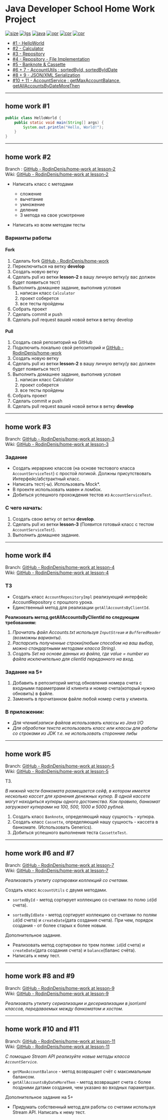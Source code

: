 # Java Developer School Home Work Project

[![size](https://img.shields.io/github/repo-size/MaxKonduryan/JDS-home-work)](https://github.com/MaxKonduryan/JDS-home-work)
[![lgs](https://img.shields.io/github/languages/top/MaxKonduryan/JDS-home-work)](https://github.com/MaxKonduryan/JDS-home-work)
[![java](https://img.shields.io/badge/java-1.8-blue.svg)](https://github.com/MaxKonduryan/JDS-home-work)
[![opr](https://img.shields.io/github/issues-pr-raw/MaxKonduryan/JDS-home-work?color=red)](https://github.com/MaxKonduryan/JDS-home-work/pulls)
[![cpr](https://img.shields.io/github/issues-pr-closed-raw/MaxKonduryan/JDS-home-work?color=blue)](https://github.com/MaxKonduryan/JDS-home-work/pulls)
[![cpr](https://img.shields.io/github/checks-status/MaxKonduryan/JDS-home-work/dev?color=blue)](https://github.com/MaxKonduryan/JDS-home-work/pulls)

* [#1 - HelloWorld](#home-work-1)
* [#2 - Calculator](#home-work-2)
* [#3 - Repository](#home-work-3)
* [#4 - Repository - File Implementation](#home-work-4)
* [#5 - Banknote & Cassette](#home-work-5)
* [#6 + 7 - AccountUtils : sortedById, sortedByIdDate](#home-work-6-and-7)
* [#8 + 9 - JSON/XML Serialization](#home-work-8-and-9)
* [#10 + 11 - AccountService : getMaxAccountBalance, getAllAccountsByDateMoreThen](#home-work-10-and-11)

---

## home work #1
```java
public class HelloWorld {
    public static void main(String[] args) {
        System.out.println("Hello, World!");
    }
}
```
---

## home work #2

Branch : [GitHub - RodinDenis/home-work at lesson-2](https://github.com/RodinDenis/home-work/tree/lesson-2) \
Wiki: [GitHub - RodinDenis/home-work at lesson-2](https://github.com/RodinDenis/home-work/wiki/%D0%A3%D1%80%D0%BE%D0%BA-2.)

* Написать класс с методами
    * сложение
    * вычетание
    * умножение
    * деление

    + 3 метода на свое усмотрение
* Написать ко всем методам тесты

### Варианты работы

#### Fork

1. Сделать fork [GitHub - RodinDenis/home-work](https://github.com/RodinDenis/home-work)
2. Переключиться на ветку **develop**
3. Создать новую ветку
4. Сделать pull из ветки **lesson-2** в вашу личную ветку(у вас должен будет появиться тест)
5. Выполнить домашнее задание, выполнив условия
    1. написан класс `Calculator`
    2. проект соберется
    3. все тесты пройдены
6. Собрать проект
7. Сделать commit и push
8. Сделать pull request вашей новой ветки в ветку develop

#### Pull

1. Создать свой репозиторий на GitHub
2. Подключить локально свой репозиторий и [GitHub - RodinDenis/home-work](https://github.com/RodinDenis/home-work)
3. Создать новую ветку
4. Сделать pull из ветки **lesson-2** в вашу личную ветку(у вас должен будет появиться тест)
5. Выполнить домашнее задание, выполнив условия
    1. написан класс Calculator
    2. проект соберется
    3. все тесты пройдены
6. Собрать проект
7. Сделать commit и push
8. Сделать pull request вашей новой ветки в ветку **develop**

---

## home work #3

Branch: [GitHub - RodinDenis/home-work at lesson-3](https://github.com/RodinDenis/home-work/tree/lesson-3) \
Wiki: [GitHub - RodinDenis/home-work at lesson-3](https://github.com/RodinDenis/home-work/wiki/%D0%A3%D1%80%D0%BE%D0%BA-3.)

### Задание

* Создать иерархию классов (на основе тестового класса `AccountServiceTest`) с простой логикой. Должны присутствовать
  Интерфейс/абстрактный класс.
* Написать тест(-ы). Использовать Mock*.
* В проекте использовать мавен и ломбок.
* Добиться успешного прохождения тестов из `AccountServiceTest`.

### С чего начать:

1. Создать свою ветку от ветки **develop**.
2. Сделать pull из ветки **lesson-3** (Появится готовый класс с тестом `AccountServiceTest`).
3. Выполнить домашнее задание.

---

## home work #4

Branch: [GitHub - RodinDenis/home-work at lesson-4](https://github.com/RodinDenis/home-work/tree/lesson-4) \
Wiki: [GitHub - RodinDenis/home-work at lesson-4](https://github.com/RodinDenis/home-work/wiki/%D0%A3%D1%80%D0%BE%D0%BA-4.)

### ТЗ

* Создать класс `AccountRepositoryImpl` реализующий интерфейс AccountRepository с прошлого урока.
* Единственный метод для реализации `getAllAccountsByClientId`.

**Реализовать метод getAllAccountsByClientId по следующим требованиям:**

1. _Прочитать файл Accounts.txt используя `InputStream` и `BufferedReader` (возможны варианты)._
2. _Распарсить полученные строки(любым способом на ваш выбор, можно стандартными методами класса String)._
3. _Создать Set на основе данных из файла, где value = number из файла исключительно для clientId переданного на вход._

### Задание на 5+

1. Добавить в репозиторий метод обновления номера счета с входными параметрами id клиента и номер счета(который нужно
   обновить) в файле.
2. Заменить в прочитанном файле любой номер счета у клиента.

### В приложении:

* _Для чтения\записи файлов использовать классы из Java I/O_
* _Для обработки текста использовать класс или классы для работы со строками из JDK т.е. не использовать сторонние либы_

---

## home work #5

Branch: [GitHub - RodinDenis/home-work at lesson-5](https://github.com/RodinDenis/home-work/tree/lesson-5) \
Wiki: [GitHub - RodinDenis/home-work at lesson-5](https://github.com/RodinDenis/home-work/wiki/%D0%A3%D1%80%D0%BE%D0%BA-5.)

ТЗ.

_В нижней части банкомата размещается сейф, в котором имеется несколько кассет для хранения денежных купюр. В одной
кассете могут находиться купюры одного достоинства. Как правило, банкомат загружают купюрами на 100, 500, 1000 и 5000
рублей._

1. Создать класс `Banknote`, определяющий нашу сущность - купюра.
2. Создать класс `Cassette`, определяющий нашу сущность - кассета в банкомате. (Использовать Generics).
3. Добиться успешного выполнения теста `CassetteTest`.

---

## home work #6 and #7

Branch: [GitHub - RodinDenis/home-work at lesson-7](https://github.com/RodinDenis/home-work/tree/lesson-7) \
Wiki: [GitHub - RodinDenis/home-work at lesson-7](https://github.com/RodinDenis/home-work/wiki/%D0%A3%D1%80%D0%BE%D0%BA-7.)

_Реализовать утилиту сортировки коллекций со счетами._

Создать класс `AccountUtils` с двумя методами.

* `sortedById` - метод сортирует коллекцию со счетами по полю `id`(id счета).

* `sortedByIdDate` - метод сортирует коллекцию со счетами по полям `id`(id счета) и `createDate`(дата создания счета).
  При чем, порядок создания - от более старых к более новым.

Дополнительное задание.

* Реализовать метод сортировки по трем полям: `id`(id счета) и `createDate`(дата создания счета) и `balance`(баланс
  счёта).
* Написать к нему тест.

---

## home work #8 and #9

Branch: [GitHub - RodinDenis/home-work at lesson-9](https://github.com/RodinDenis/home-work/tree/lesson-9) \
Wiki: [GitHub - RodinDenis/home-work at lesson-9](https://github.com/RodinDenis/home-work/wiki/%D0%A3%D1%80%D0%BE%D0%BA-9.)

_Реализовать утилиту сериализации и десериализации в json\xml классов, передаваемых между банкоматом и хостом._

---

## home work #10 and #11

Branch: [GitHub - RodinDenis/home-work at lesson-11](https://github.com/RodinDenis/home-work/tree/lesson-11) \
Wiki: [GitHub - RodinDenis/home-work at lesson-11](https://github.com/RodinDenis/home-work/wiki/%D0%A3%D1%80%D0%BE%D0%BA-11.)

_С помощью Stream API реализуйте новые методы класса `AccountService`._

* `getMaxAccountBalance` - метод возвращает счёт с максимальным балансом.
* `getAllAccountsByDateMoreThen` - метод возвращает счета с более поздними датами создания, чем указано во входных
  параметрах.

Дополнительное задание на 5+

* Придумать собственный метод для работы со счетами используя Stream API. Написать к нему тест.
